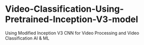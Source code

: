 # Video-Classification-Using-Pretrained-Inception-V3-model
Using Modified Inception V3 CNN for Video Processing and Video Classification AI &amp; ML

